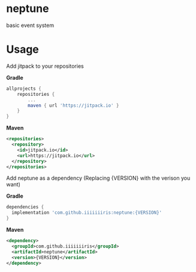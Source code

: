 # neptune
basic event system

# Usage
Add jitpack to your repositories

**Gradle**
```groovy
allprojects {
	repositories {
		...
		maven { url 'https://jitpack.io' }
	}
}
```
**Maven**
```xml
<repositories>
  <repository>
    <id>jitpack.io</id>
    <url>https://jitpack.io</url>
  </repository>
</repositories>
```

Add neptune as a dependency (Replacing {VERSION} with the verison you want) 

**Gradle**
```groovy
dependencies {
  implementation 'com.github.iiiiiiiris:neptune:{VERSION}'
}
```

**Maven**
```xml
<dependency>
  <groupId>com.github.iiiiiiiris</groupId>
  <artifactId>neptune</artifactId>
  <version>{VERSION}</version>
</dependency>
```
